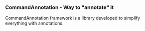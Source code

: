 ### CommandAnnotation - Way to "annotate" it

CommandAnnotation framework is a library developed to simplify everything with annotations.